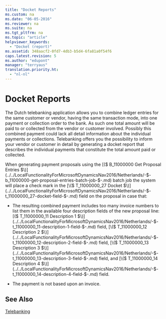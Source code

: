 ```yaml
---
title: "Docket Reports"
ms.custom: na
ms.date: "06-05-2016"
ms.reviewer: na
ms.suite: na
ms.tgt_pltfrm: na
ms.topic: "article"
helpviewer_keywords: 
  - "Docket (report)"
ms.assetid: 348aacf2-0fd7-4db3-b5d4-6fa81a0f54f6
caps.latest.revision: 5
ms.author: "edupont"
manager: "terryaus"
translation.priority.ht: 
  - "nl-nl"
---
```

# Docket Reports
The Dutch telebanking application allows you to combine ledger entries for the same customer or vendor, having the same transaction mode, into one payment or collection order to the bank. As such one total amount will be paid to or collected from the vendor or customer involved. Possibly this combined payment could lack all detail information about the individual payments or collections. Telebanking offers you the possibility to inform your vendor or customer in detail by generating a docket report that describes the individual payments that constitute the total amount paid or collected.  
  
 When generating payment proposals using the [\($ B\_11000000 Get Proposal Entries $\)](../../LocalFunctionalityForMicrosoftDynamicsNav2016/Netherlands/-$-b_11000000-get-proposal-entries-batch-job-$-.md) batch job the system will place a check mark in the [\($ T\_11000000\_27 Docket $\)](../../LocalFunctionalityForMicrosoftDynamicsNav2016/Netherlands/-$-t_11000000_27-docket-field-$-.md) field on the proposal in case that:  
  
-   The resulting combined payment includes too many invoice numbers to list them in the available four description fields of the new proposal line: [\($ T\_11000000\_11 Description 1 $\)](../../LocalFunctionalityForMicrosoftDynamicsNav2016/Netherlands/-$-t_11000000_11-description-1-field-$-.md) field, [\($ T\_11000000\_12 Description 2 $\)](../../LocalFunctionalityForMicrosoftDynamicsNav2016/Netherlands/-$-t_11000000_12-description-2-field-$-.md) field, [\($ T\_11000000\_13 Description 3 $\)](../../LocalFunctionalityForMicrosoftDynamicsNav2016/Netherlands/-$-t_11000000_13-description-3-field-$-.md) field, and [\($ T\_11000000\_14 Description 4 $\)](../../LocalFunctionalityForMicrosoftDynamicsNav2016/Netherlands/-$-t_11000000_14-description-4-field-$-.md) field.  
  
-   The payment is not based upon an invoice.  
  
## See Also  
 [Telebanking](../../LocalFunctionalityForMicrosoftDynamicsNav2016/Netherlands/telebanking.md)